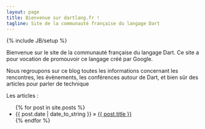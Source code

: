 ```yaml
---
layout: page
title: Bienvenue sur dartlang.fr !
tagline: Site de la communauté française du langage Dart
---
```

{% include JB/setup %}

Bienvenue sur le site de la communauté française du langage Dart. Ce site a pour vocation de promouvoir ce langage créé par Google.

Nous regroupons sur ce blog toutes les informations concernant les rencontres, les évènements, les conférences autour de Dart, et bien sûr des articles pour parler de technique

Les articles :

<ul class="posts">
  {% for post in site.posts %}
    <li><span>{{ post.date | date_to_string }}</span> &raquo; <a href="{{ BASE_PATH }}{{ post.url }}">{{ post.title }}</a></li>
  {% endfor %}
</ul>

<a href="https://plus.google.com/115816334172157652403" rel="publisher"></a>
